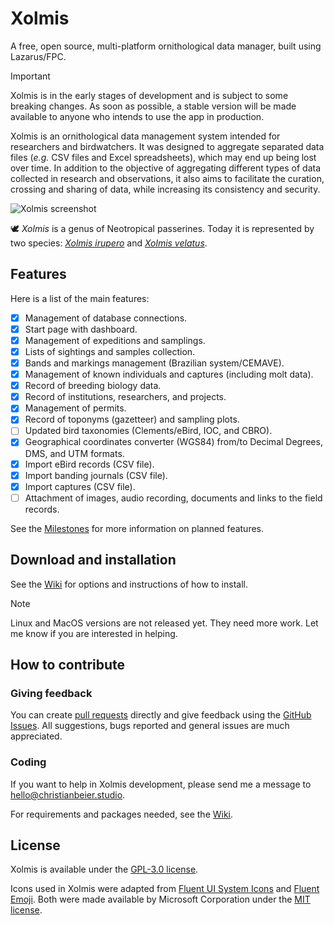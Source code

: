 # Xolmis

A free, open source, multi-platform ornithological data manager, built using Lazarus/FPC.

> [!IMPORTANT]
> Xolmis is in the early stages of development and is subject to some breaking changes. As soon as possible, a stable version will be made available to anyone who intends to use the app in production.

Xolmis is an ornithological data management system intended for researchers and birdwatchers. It was designed to aggregate separated data files (_e.g._ CSV files and Excel spreadsheets), which may end up being lost over time. In addition to the objective of aggregating different types of data collected in research and observations, it also aims to facilitate the curation, crossing and sharing of data, while increasing its consistency and security.

![Xolmis screenshot](https://github.com/cbeier-studio/xolmis/assets/109050697/00962310-a2ac-45b0-ba88-465d806f0cab)

:dove: _Xolmis_ is a genus of Neotropical passerines. Today it is represented by two species: [_Xolmis irupero_](https://www.wikiaves.com.br/wiki/noivinha) and [_Xolmis velatus_](https://www.wikiaves.com.br/wiki/noivinha-branca).

## Features

Here is a list of the main features:

- [x] Management of database connections.
- [x] Start page with dashboard.
- [x] Management of expeditions and samplings.
- [x] Lists of sightings and samples collection.
- [x] Bands and markings management (Brazilian system/CEMAVE).
- [x] Management of known individuals and captures (including molt data).
- [x] Record of breeding biology data.
- [x] Record of institutions, researchers, and projects.
- [x] Management of permits.
- [x] Record of toponyms (gazetteer) and sampling plots.
- [ ] Updated bird taxonomies (Clements/eBird, IOC, and CBRO).
- [x] Geographical coordinates converter (WGS84) from/to Decimal Degrees, DMS, and UTM formats.
- [x] Import eBird records (CSV file).
- [x] Import banding journals (CSV file).
- [x] Import captures (CSV file).
- [ ] Attachment of images, audio recording, documents and links to the field records.

See the [Milestones](https://github.com/cbeier-studio/Xolmis/milestones) for more information on planned features.

## Download and installation

See the [Wiki](https://github.com/cbeier-studio/Xolmis/wiki/Installing) for options and instructions of how to install.

> [!NOTE]
> Linux and MacOS versions are not released yet. They need more work.
> Let me know if you are interested in helping.

## How to contribute

### Giving feedback

You can create [pull requests](https://github.com/cbeier-studio/xolmis/pulls) directly and give feedback using the [GitHub Issues](https://github.com/cbeier-studio/xolmis/issues). All suggestions, bugs reported and general issues are much appreciated.

### Coding

If you want to help in Xolmis development, please send me a message to [hello@christianbeier.studio](mailto://hello@christianbeier.studio).

For requirements and packages needed, see the [Wiki](https://github.com/cbeier-studio/Xolmis/wiki/Installing).

## License

Xolmis is available under the [GPL-3.0 license](https://github.com/cbeier-studio/xolmis/blob/main/LICENSE).

Icons used in Xolmis were adapted from [Fluent UI System Icons](https://github.com/microsoft/fluentui-system-icons) and [Fluent Emoji](https://github.com/microsoft/fluentui-emoji). Both were made available by Microsoft Corporation under the [MIT license](https://github.com/microsoft/fluentui-system-icons/blob/main/LICENSE).
